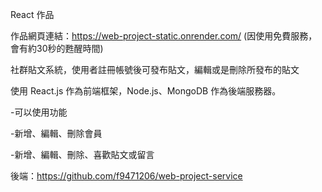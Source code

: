 React 作品

作品網頁連結：https://web-project-static.onrender.com/
(因使用免費服務，會有約30秒的甦醒時間)

社群貼文系統，使用者註冊帳號後可發布貼文，編輯或是刪除所發布的貼文

使用 React.js 作為前端框架，Node.js、MongoDB 作為後端服務器。

-可以使用功能

-新增、編輯、刪除會員

-新增、編輯、刪除、喜歡貼文或留言


後端：https://github.com/f9471206/web-project-service
